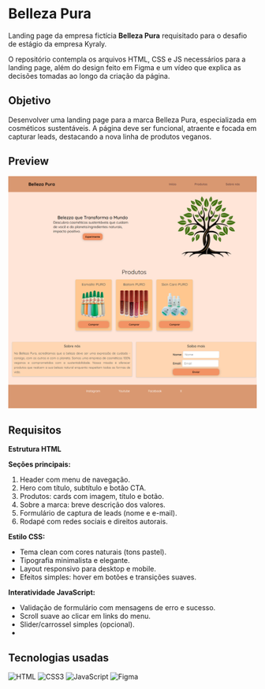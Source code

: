 # Belleza Pura
Landing page da empresa fictícia <b>Belleza Pura</b> requisitado para o desafio de estágio da empresa Kyraly.

O repositório contempla os arquivos HTML, CSS e JS necessários para a landing page, além do design feito em Figma e um vídeo que explica as decisões tomadas ao longo da criação da página.

## Objetivo
Desenvolver uma landing page para a marca Belleza Pura, especializada em cosméticos sustentáveis. A página deve ser funcional, atraente e focada em capturar leads, destacando a nova linha de produtos veganos. 

## Preview
<img src="preview.png" alt="Preview da landing page da empresa Belleza Pura" />

## Requisitos
**Estrutura HTML**

**Seções principais:**

1. Header com menu de navegação.
2. Hero com título, subtítulo e botão CTA.
3. Produtos: cards com imagem, título e botão.
4. Sobre a marca: breve descrição dos valores.
5. Formulário de captura de leads (nome e e-mail).
6. Rodapé com redes sociais e direitos autorais.

**Estilo CSS:**
- Tema clean com cores naturais (tons pastel).
- Tipografia minimalista e elegante.
- Layout responsivo para desktop e mobile.
- Efeitos simples: hover em botões e transições suaves.

**Interatividade JavaScript:**
- Validação de formulário com mensagens de erro e sucesso.
- Scroll suave ao clicar em links do menu.
- Slider/carrossel simples (opcional).
- 
## Tecnologias usadas
![HTML](https://img.shields.io/badge/html5-%23E34F26.svg?style=for-the-badge&logo=html5&logoColor=white) ![CSS3](https://img.shields.io/badge/css3-%231572B6.svg?style=for-the-badge&logo=css3&logoColor=white) ![JavaScript](https://img.shields.io/badge/javascript-%23323330.svg?style=for-the-badge&logo=javascript&logoColor=%23F7DF1E) ![Figma](https://img.shields.io/badge/figma-%23F24E1E.svg?style=for-the-badge&logo=figma&logoColor=white)